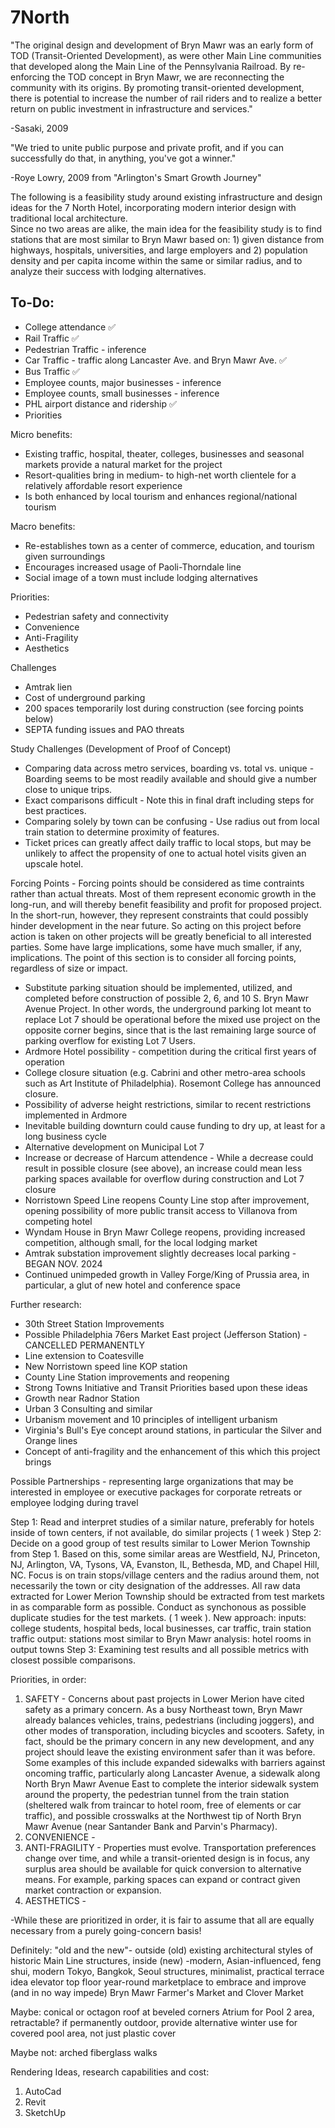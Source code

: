 # 7North

"The original design and development of Bryn Mawr was an early form of TOD (Transit-Oriented Development), as were other Main
Line communities that developed along the Main Line of the Pennsylvania Railroad. By re-enforcing
the TOD concept in Bryn Mawr, we are reconnecting the community with its origins. By promoting
transit-oriented development, there is potential to increase the number of rail riders and to realize a
better return on public investment in infrastructure and services."

-Sasaki, 2009

"We tried to unite public purpose and private profit, and if you can successfully do that, in anything, you've got a winner."

-Roye Lowry, 2009 from "Arlington's Smart Growth Journey"

The following is a feasibility study around existing infrastructure and design ideas for the 7 North Hotel, incorporating modern interior design with traditional local architecture.  
Since no two areas are alike, the main idea for the feasibility study is to find stations that are most similar to Bryn Mawr based on: 1) given distance from highways, hospitals, universities, and large employers and 2) population density and per capita income within the same or similar radius, and to analyze their success with lodging alternatives. 

## To-Do:

* College attendance ✅
* Rail Traffic ✅
* Pedestrian Traffic - inference
* Car Traffic - traffic along Lancaster Ave. and Bryn Mawr Ave. ✅
* Bus Traffic ✅
* Employee counts, major businesses - inference
* Employee counts, small businesses - inference
* PHL airport distance and ridership ✅
* Priorities


Micro benefits:
* Existing traffic, hospital, theater, colleges, businesses and seasonal markets provide a natural market for the project
* Resort-qualities bring in medium- to high-net worth clientele for a relatively affordable resort experience
* Is both enhanced by local tourism and enhances regional/national tourism

Macro benefits:
* Re-establishes town as a center of commerce, education, and tourism given surroundings
* Encourages increased usage of Paoli-Thorndale line
* Social image of a town must include lodging alternatives

Priorities:
* Pedestrian safety and connectivity
* Convenience
* Anti-Fragility
* Aesthetics
  

Challenges
* Amtrak lien
* Cost of underground parking
* 200 spaces temporarily lost during construction (see forcing points below)
* SEPTA funding issues and PAO threats

Study Challenges (Development of Proof of Concept) 
* Comparing data across metro services, boarding vs. total vs. unique - Boarding seems to be most readily available and should give a number close to unique trips. 
* Exact comparisons difficult - Note this in final draft including steps for best practices. 
* Comparing solely by town can be confusing - Use radius out from local train station to determine proximity of features.
* Ticket prices can greatly affect daily traffic to local stops, but may be unlikely to affect the propensity of one to actual hotel visits given an upscale hotel. 

Forcing Points - Forcing points should be considered as time contraints rather than actual threats. Most of them represent economic growth in the long-run, and will thereby benefit feasibility and profit for proposed project. In the short-run, however, they represent constraints that could possibly hinder development in the near future. So acting on this project before action is taken on other projects will be greatly beneficial to all interested parties. Some have large implications, some have much smaller, if any, implications. The point of this section is to consider all forcing points, regardless of size or impact. 
* Substitute parking situation should be implemented, utilized, and completed before construction of possible 2, 6, and 10 S. Bryn Mawr Avenue Project. In other words, the underground parking lot meant to replace Lot 7 should be operational before the mixed use project on the opposite corner begins, since that is the last remaining large source of parking overflow for existing Lot 7 Users. 
*  Ardmore Hotel possibility - competition during the critical first years of operation
*  College closure situation (e.g. Cabrini and other metro-area schools such as Art Institute of Philadelphia). Rosemont College has announced closure. 
*  Possibility of adverse height restrictions, similar to recent restrictions implemented in Ardmore
*  Inevitable building downturn could cause funding to dry up, at least for a long business cycle
*  Alternative development on Municipal Lot 7
*  Increase or decrease of Harcum attendence - While a decrease could result in possible closure (see above), an increase could mean less parking spaces available for overflow during construction and Lot 7 closure
*  Norristown Speed Line reopens County Line stop after improvement, opening possibility of more public transit access to Villanova from competing hotel
*  Wyndam House in Bryn Mawr College reopens, providing increased competition, although small, for the local lodging market
*  Amtrak substation improvement slightly decreases local parking - BEGAN NOV. 2024
*  Continued unimpeded growth in Valley Forge/King of Prussia area, in particular, a glut of new hotel and conference space

Further research:
* 30th Street Station Improvements
* Possible Philadelphia 76ers Market East project (Jefferson Station) - CANCELLED PERMANENTLY
* Line extension to Coatesville
* New Norristown speed line KOP station
* County Line Station improvements and reopening
* Strong Towns Initiative and Transit Priorities based upon these ideas
* Growth near Radnor Station
* Urban 3 Consulting and similar
* Urbanism movement and 10 principles of intelligent urbanism
* Virginia's Bull's Eye concept around stations, in particular the Silver and Orange lines
* Concept of anti-fragility and the enhancement of this which this project brings

Possible Partnerships - representing large organizations that may be interested in employee or executive packages for corporate retreats or employee lodging during travel

Step 1: Read and interpret studies of a similar nature, preferably for hotels inside of town centers, if not available, do similar projects ( 1 week )
Step 2: Decide on a good group of test results similar to Lower Merion Township from Step 1. Based on this, some similar areas are Westfield, NJ, Princeton, NJ, Arlington, VA, Tysons, VA, Evanston, IL, Bethesda, MD, and Chapel Hill, NC. Focus is on train stops/village centers and the radius around them, not necessarily the town or city designation of the addresses. All raw data extracted for Lower Merion Township should be extracted from test markets in as comparable form as possible. Conduct as synchonous as possible duplicate studies for the test markets. ( 1 week ).
    New approach: inputs: college students, hospital beds, local businesses, car traffic, train station traffic output: stations most similar to Bryn Mawr analysis: hotel rooms in output towns
Step 3:
Examining test results and all possible metrics with closest possible comparisons. 

Priorities, in order:
1. SAFETY - Concerns about past projects in Lower Merion have cited safety as a primary concern. As a busy Northeast town, Bryn Mawr already balances vehicles, trains, pedestrians (including joggers), and other modes of transporation, including bicycles and scooters. Safety, in fact, should be the primary concern in any new development, and any project should leave the existing environment safer than it was before. Some examples of this include expanded sidewalks with barriers against oncoming traffic, particularly along Lancaster Avenue, a sidewalk along North Bryn Mawr Avenue East to complete the interior sidewalk system around the property, the pedestrian tunnel from the train station (sheltered walk from traincar to hotel room, free of elements or car traffic), and possible crosswalks at the Northwest tip of North Bryn Mawr Avenue (near Santander Bank and Parvin's Pharmacy).
2. CONVENIENCE -
3. ANTI-FRAGILITY - Properties must evolve. Transportation preferences change over time, and while a transit-oriented design is in focus, any surplus area should be available for quick conversion to alternative means. For example, parking spaces can expand or contract given market contraction or expansion.
4. AESTHETICS -

-While these are prioritized in order, it is fair to assume that all are equally necessary from a purely going-concern basis!

Definitely:
"old and the new"- outside (old) existing architectural styles of historic Main Line structures, inside (new) -modern, Asian-influenced, feng shui, modern Tokyo, Bangkok, Seoul structures, minimalist, practical
terrace idea
elevator top floor
year-round marketplace to embrace and improve (and in no way impede) Bryn Mawr Farmer's Market and Clover Market

Maybe:
conical or octagon roof at beveled corners
Atrium for Pool 2 area, retractable? if permanently outdoor, provide alternative winter use for covered pool area, not just plastic cover

Maybe not:
arched fiberglass walks


Rendering Ideas, research capabilities and cost:
1. AutoCad
2. Revit
3. SketchUp








